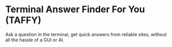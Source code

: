 # Terminal Answer Finder For You (TAFFY)

Ask a question in the terminal, get quick answers from reliable sites, without all the hassle of a GUI or AI.
